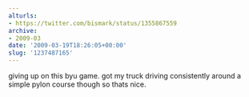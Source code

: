 ```yaml
---
alturls:
- https://twitter.com/bismark/status/1355867559
archive:
- 2009-03
date: '2009-03-19T18:26:05+00:00'
slug: '1237487165'
---
```


giving up on this byu game. got my truck driving consistently around a simple pylon course though so thats nice.

